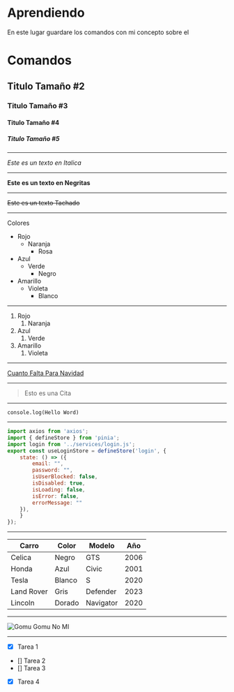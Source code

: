 # Aprendiendo

En este lugar guardare los comandos con mi concepto sobre el

<!-- HEADINGS -->
# Comandos
## Titulo Tamaño #2
### Titulo Tamaño #3
#### Titulo Tamaño #4
##### Titulo Tamaño #5
---
<!-- ITALICA -->
*Este es un texto en Italica*
___
<!-- NEGRITAS -->
**Este es un texto en Negritas**
___
<!-- TACHADO -->
~~Este es un texto Tachado~~
___
<!-- LISTA DESORDENADA -->
Colores
* Rojo
    * Naranja
        * Rosa
* Azul
    * Verde
        * Negro
* Amarillo
    * Violeta
        * Blanco
---
<!-- LISTA ORDENADA -->
1. Rojo
    1. Naranja
1. Azul
    1. Verde
1. Amarillo
    1. Violeta
___
<!-- ENLASE -->
[Cuanto Falta Para Navidad](https://reloj-alarma.es/temporizador/navidad/ "Saber Cuanto Tiempo Falta Para Navidad")
___
<!-- CITA -->
> Esto es una Cita
---
<!-- ETIQUETAS DE CODIGO -->
`console.log(Hello Word)`
___
<!-- BLOQUE DE CODIGO -->
```js 
import axios from 'axios';
import { defineStore } from 'pinia';
import login from '../services/login.js';
export const useLoginStore = defineStore('login', {
    state: () => ({
        email: "",
        password: "",
        isUserBlocked: false,
        isDisabled: true,
        isLoading: false,
        isError: false,
        errorMessage: ""
    }),   
    }
});
```
---
<!-- TABLAS -->
|    Carro   |   Color   |    Modelo   |    Año    |
|------------|-----------|-------------|-----------|
| Celica     | Negro     | GTS         | 2006      |
| Honda      | Azul      | Civic       | 2001      |
|Tesla      |Blanco     |S            |2020       |
|Land Rover|Gris|Defender|2023
Lincoln|Dorado|Navigator|2020
---
<!-- IMAGENES -->
![Gomu Gomu No MI](https://res.cloudinary.com/dtzgksveo/image/upload/v1685749807/PitooPlumo/Gomu_Gomu_No_Mi_zdoelc.png "Gomu Gomu No Mi")
___
<!-- GITHUB MARKDOWN -->
* [x] Tarea 1
* [] Tarea 2
* [] Tarea 3
* [x] Tarea 4